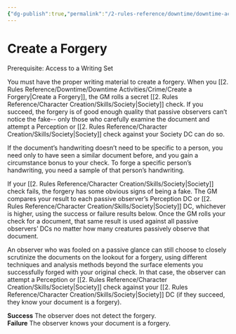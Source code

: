 ```yaml
---
{"dg-publish":true,"permalink":"/2-rules-reference/downtime/downtime-activities/crime/create-a-forgery/"}
---
```


# Create a Forgery

Prerequisite: Access to a Writing Set

You must have the proper writing material to create a forgery. When you [[2. Rules Reference/Downtime/Downtime Activities/Crime/Create a Forgery\|Create a Forgery]], the GM rolls a secret [[2. Rules Reference/Character Creation/Skills/Society\|Society]] check. If you succeed, the forgery is of good enough quality that passive observers can’t notice the fake-- only those who carefully examine the document and attempt a Perception or [[2. Rules Reference/Character Creation/Skills/Society\|Society]] check against your Society DC can do so.  
  
If the document’s handwriting doesn’t need to be specific to a person, you need only to have seen a similar document before, and you gain a circumstance bonus to your check. To forge a specific person’s handwriting, you need a sample of that person’s handwriting.  
  
If your [[2. Rules Reference/Character Creation/Skills/Society\|Society]] check fails, the forgery has some obvious signs of being a fake. The GM compares your result to each passive observer’s Perception DC or [[2. Rules Reference/Character Creation/Skills/Society\|Society]] DC, whichever is higher, using the success or failure results below. Once the GM rolls your check for a document, that same result is used against all passive observers’ DCs no matter how many creatures passively observe that document.  
  
An observer who was fooled on a passive glance can still choose to closely scrutinize the documents on the lookout for a forgery, using different techniques and analysis methods beyond the surface elements you successfully forged with your original check. In that case, the observer can attempt a Perception or [[2. Rules Reference/Character Creation/Skills/Society\|Society]] check against your [[2. Rules Reference/Character Creation/Skills/Society\|Society]] DC (if they succeed, they know your document is a forgery).  
  
**Success** The observer does not detect the forgery.  
**Failure** The observer knows your document is a forgery.